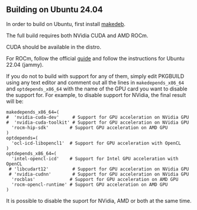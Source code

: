 ## Building on Ubuntu 24.04

In order to build on Ubuntu, first install [makedeb](https://www.makedeb.org/).

The full build requires both NVidia CUDA and AMD ROCm.

CUDA should be available in the distro.

For ROCm, follow the official [guide](https://rocm.docs.amd.com/projects/install-on-linux/en/latest/tutorial/quick-start.html) and follow the instructions for Ubuntu 22.04 (jammy).

If you do not to build with support for any of them, simply edit PKGBUILD using any text editor and comment out all the lines in `makedepends_x86_64` and `optdepends_x86_64` with the name of the GPU card you want to disable the support for. For example, to disable support for NVidia, the final result will be:

```
makedepends_x86_64=(
#  'nvidia-cuda-dev'     # Support for GPU acceleration on NVidia GPU
#  'nvidia-cuda-toolkit' # Support for GPU acceleration on NVidia GPU
  'rocm-hip-sdk'        # Support GPU acceleration on AMD GPU
)
optdepends=(
  'ocl-icd-libopencl1'  # Support for GPU acceleration with OpenCL
)
optdepends_x86_64=(
  'intel-opencl-icd'    # Support for Intel GPU acceleration with OpenCL
 # 'libcudart12'         # Support for GPU acceleration on NVidia GPU
 # 'nvidia-cudnn'        # Support for GPU acceleration on NVidia GPU
  'rocblas'             # Support for GPU acceleration on AMD GPU
  'rocm-opencl-runtime' # Support GPU acceleration on AMD GPU
)
```

It is possible to disable the suport for NVidia, AMD or both at the same time.
